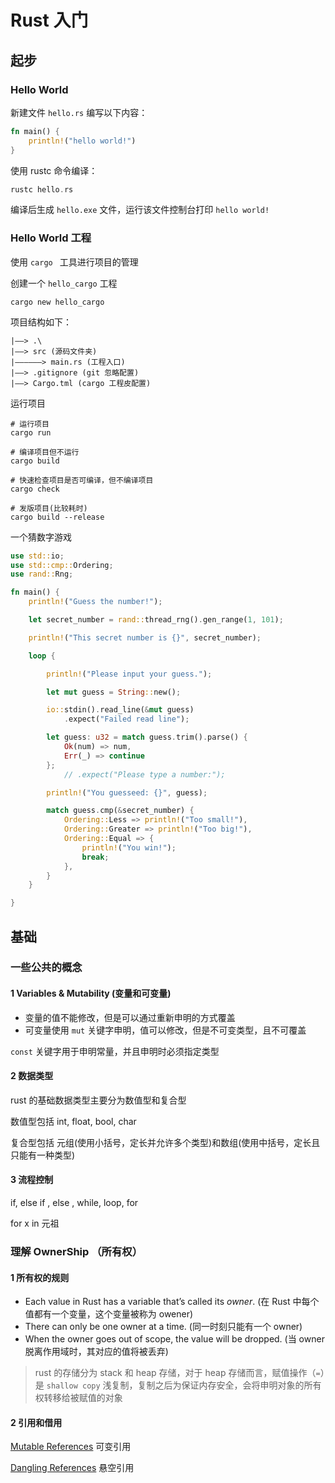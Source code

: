 # Rust 入门

## 起步

### Hello World

新建文件 `hello.rs` 编写以下内容：

```rust
fn main() {
    println!("hello world!")
}
```

使用 rustc 命令编译：

```rust
rustc hello.rs
```

编译后生成 `hello.exe` 文件，运行该文件控制台打印 `hello world!`

### Hello World 工程

使用 `cargo ` 工具进行项目的管理

创建一个 `hello_cargo` 工程

```shell
cargo new hello_cargo
```

项目结构如下：

```
|——> .\
|——> src (源码文件夹)
|——————> main.rs (工程入口)
|——> .gitignore (git 忽略配置)
|——> Cargo.tml (cargo 工程皮配置)
```

运行项目

```shell
# 运行项目
cargo run

# 编译项目但不运行
cargo build

# 快速检查项目是否可编译，但不编译项目
cargo check

# 发版项目(比较耗时)
cargo build --release

```

一个猜数字游戏

```rust
use std::io;
use std::cmp::Ordering;
use rand::Rng;

fn main() {
    println!("Guess the number!");

    let secret_number = rand::thread_rng().gen_range(1, 101);

    println!("This secret number is {}", secret_number);

    loop {

        println!("Please input your guess.");

        let mut guess = String::new();

        io::stdin().read_line(&mut guess)
            .expect("Failed read line");

        let guess: u32 = match guess.trim().parse() {
            Ok(num) => num,
            Err(_) => continue
        };
            // .expect("Please type a number:");

        println!("You guesseed: {}", guess);

        match guess.cmp(&secret_number) {
            Ordering::Less => println!("Too small!"),
            Ordering::Greater => println!("Too big!"),
            Ordering::Equal => {
                println!("You win!");
                break;
            },
        }
    }

}

```



## 基础

### 一些公共的概念

#### 1 Variables &  Mutability (变量和可变量)

- 变量的值不能修改，但是可以通过重新申明的方式覆盖
- 可变量使用 `mut` 关键字申明，值可以修改，但是不可变类型，且不可覆盖

`const` 关键字用于申明常量，并且申明时必须指定类型

#### 2 数据类型

rust 的基础数据类型主要分为数值型和复合型

数值型包括 int, float, bool, char

复合型包括 元组(使用小括号，定长并允许多个类型)和数组(使用中括号，定长且只能有一种类型)

#### 3 流程控制

if, else if , else , while, loop, for

for x in 元祖



### 理解 OwnerShip （所有权）

#### 1 所有权的规则

- Each value in Rust has a variable that’s called its *owner*. (在 Rust 中每个值都有一个变量，这个变量被称为 owener)
- There can only be one owner at a time. (同一时刻只能有一个 owner)
- When the owner goes out of scope, the value will be dropped. (当 owner 脱离作用域时，其对应的值将被丢弃)

> rust 的存储分为 stack 和 heap 存储，对于 heap 存储而言，赋值操作（`=`）是 `shallow copy` 浅复制，复制之后为保证内存安全，会将申明对象的所有权转移给被赋值的对象



#### 2 引用和借用

[Mutable References](https://doc.rust-lang.org/book/ch04-02-references-and-borrowing.html#mutable-references) 可变引用

[Dangling References](https://doc.rust-lang.org/book/ch04-02-references-and-borrowing.html#dangling-references) 悬空引用







